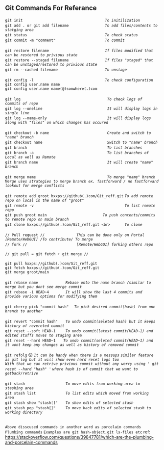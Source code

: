 ## Git Commands For Referance

`git init                                     `   *`To initilization`*<br>
`git add . or git add filename                `   *`To add files/contents to statging area`* <br>
`git status                                   `   *`To check status`* <br>
`git commit -m "comment"                      `   *`To commit`* <br>
<br>
`git restore filename                         `   *`If files modified that can be restored to privious state`* <br>
`git restore --staged filename                `   *`If files "staged" that can be unstaged/restored to privious state`* <br> 
`git rm --cached filename                     `   *`To unstage`* <br>
<br>
`git config -l                                `   *`To check configuration`* <br> 
`git config user.name name`<br>
`git config user.name name(@)somwhere(.)com`<br>
<br>
`git log                                       `   *`To check logs of commits of repo`*<br>
`git log --oneline                             `   *`It will display logs in single line`* <br>
`git log --name-only                           `   *`It will display logs along with "files" on which changes has occured`* <br>
<br>
`git checkout -b name                          `   *`Create and switch to "name" branch`* <br>
`git checkout name                             `   *`Switch to "name" branch`*<br>
`git branch                                    `   *`To list branches`*<br>
`git branch -a                                 `   *`To list branches of Local as well as Remote`* <br>
`git branch name                               `   *`It will create "name" branch`*<br>
<br>
`git merge name                                `    *`To merge "name" branch`*<br>
*`Merge uses strategies to merge branch ex. fastforward / no fastforward`* <br> 
*`lookout for merge conflicts`* <br>
<br>
`git remote add groot hxxps://github(.)com/Git_reff.git`  *`To add remote repo on local in the name of "groot"`* <br>
`git remote -v                                         `  *`To list remote repo`* <br> 
`git push groot main                         `  *`To push contents/commits to remote repo on main branch`* <br>
`git clone hxxps://github(.)com/Git_reff.git <br>      `  *`To clone`* <br>
<br>
`// Pull request //              `  *`This can be done only on Portal [Remote/WebGUI] /To contribute/ To merge`* <br>
`// fork //                      `  *`[Remote/WebGUI] forking others repo`* <br>
<br>
`// git pull = git fetch + git merge //` <br>
<br>
`git pull hxxps://github(.)com/Git_reff.git` <br>
`git fetch hxxps://github(.)com/Git_reff.git` <br>
`git merge groot/main`<br>
<br>
`git rebase name            ` *`Rebase onto the name branch /similar to merge but you dont see merge commit`*<br> 
`git rebase -i HEAD~4       ` *`It will show the last 4 commits and provide various options for modifying them`*<br>
<br>
`git cherry-pick "commit hash"  ` *`To pick desired commit(hash) from one branch to another`*<br>
<br>
`git revert "commit hash"   ` *`To undo commit(seleted hash) but it keeps history of revereted commit`*  <br>
`git reset --soft HEAD~1    ` *`To undo commit(latest commit(HEAD~1) and edited stuffs moves to staging area`*  <br>
`git reset --hard HEAD~1   ` *`To undo commit(seleted commit(HEAD~1) and it wont keep any changes as well as history of removed commit`*  <br>
<br>
`git refolg` :confused: *`It can be handy when there is a messups`* *`similar feature as git log but it will show even hard reset logs too`*  <br>
*`With that we can retrive privious commit without any worry using ' git reset --hard "hash" '` `where hash is of commit that we want to getback/retrive`* <br>
<br>
`git stash                  ` *`To move edits from working area to stashing area`*  <br>
`git stash list             ` *`To list edits which moved from working area`*  <br>
`git stash show "stash[]"   ` *`To show edits of selected stash`*  <br>
`git stash pop "stash[]"    ` *`To move back edits of selected stash to working directory`*  <br>
<br>
<br>
`Above disscused commands in another word as porcelain commands`<br>
`Plumbing commands` `Examples are git hash-object,git ls-files etc` ref: https://stackoverflow.com/questions/39847781/which-are-the-plumbing-and-porcelain-commands <br>


 
 
